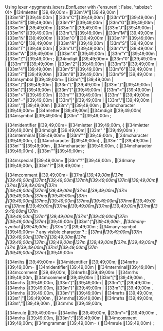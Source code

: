 Using lexer <pygments.lexers.EbnfLexer with {'ensurenl': False, 'tabsize': 0}>
[34mletter [39;49;00m= [33m"A"[39;49;00m | [33m"B"[39;49;00m | [33m"C"[39;49;00m | [33m"D"[39;49;00m | [33m"E"[39;49;00m | [33m"F"[39;49;00m | [33m"G"[39;49;00m
       | [33m"H"[39;49;00m | [33m"I"[39;49;00m | [33m"J"[39;49;00m | [33m"K"[39;49;00m | [33m"L"[39;49;00m | [33m"M"[39;49;00m | [33m"N"[39;49;00m
       | [33m"O"[39;49;00m | [33m"P"[39;49;00m | [33m"Q"[39;49;00m | [33m"R"[39;49;00m | [33m"S"[39;49;00m | [33m"T"[39;49;00m | [33m"U"[39;49;00m
       | [33m"V"[39;49;00m | [33m"W"[39;49;00m | [33m"X"[39;49;00m | [33m"Y"[39;49;00m | [33m"Z"[39;49;00m ;
[34mdigit [39;49;00m= [33m"0"[39;49;00m | [33m"1"[39;49;00m | [33m"2"[39;49;00m | [33m"3"[39;49;00m | [33m"4"[39;49;00m | [33m"5"[39;49;00m | [33m"6"[39;49;00m | [33m"7"[39;49;00m | [33m"8"[39;49;00m | [33m"9"[39;49;00m ;
[34msymbol [39;49;00m= [33m"["[39;49;00m | [33m"]"[39;49;00m | [33m"{"[39;49;00m | [33m"}"[39;49;00m | [33m"("[39;49;00m | [33m")"[39;49;00m | [33m"<"[39;49;00m | [33m">"[39;49;00m
       | [33m"'"[39;49;00m | [33m'"'[39;49;00m | [33m"="[39;49;00m | [33m"|"[39;49;00m | [33m"."[39;49;00m | [33m","[39;49;00m | [33m";"[39;49;00m ;
[34mcharacter [39;49;00m= [34mletter [39;49;00m| [34mdigit [39;49;00m| [34msymbol [39;49;00m| [33m" "[39;49;00m ;

[34midentifier [39;49;00m= [34mletter [39;49;00m, { [34mletter [39;49;00m| [34mdigit [39;49;00m| [33m" "[39;49;00m } ;
[34mterminal [39;49;00m= [33m"'"[39;49;00m , [34mcharacter [39;49;00m, { [34mcharacter [39;49;00m} , [33m"'"[39;49;00m
         | [33m'"'[39;49;00m , [34mcharacter [39;49;00m, { [34mcharacter [39;49;00m} , [33m'"'[39;49;00m ;

[34mspecial [39;49;00m= [33m"?"[39;49;00m , [34many [39;49;00m, [33m"?"[39;49;00m ;

[34mcomment [39;49;00m= [37m(*[39;49;00m[37m [39;49;00m[37mt[39;49;00m[37mh[39;49;00m[37mi[39;49;00m[37ms[39;49;00m[37m [39;49;00m[37mi[39;49;00m[37ms[39;49;00m[37m [39;49;00m[37ma[39;49;00m[37m [39;49;00m[37mc[39;49;00m[37mo[39;49;00m[37mm[39;49;00m[37mm[39;49;00m[37me[39;49;00m[37mn[39;49;00m[37mt[39;49;00m[37m [39;49;00m[37m"[39;49;00m[37m"[39;49;00m[37m [39;49;00m[37m*)[39;49;00m [33m"(*"[39;49;00m , [34many-symbol [39;49;00m, [33m"*)"[39;49;00m ;
[34many-symbol [39;49;00m= ? any visible character ? ; [37m(*[39;49;00m[37m [39;49;00m[37m?[39;49;00m[37m [39;49;00m[37m.[39;49;00m[37m.[39;49;00m[37m.[39;49;00m[37m [39;49;00m[37m?[39;49;00m[37m [39;49;00m[37m*)[39;49;00m

[34mlhs [39;49;00m= [34midentifier [39;49;00m;
[34mrhs [39;49;00m= [34midentifier[39;49;00m
     | [34mterminal[39;49;00m
     | [34mcomment [39;49;00m, [34mrhs[39;49;00m
     | [34mrhs [39;49;00m, [34mcomment[39;49;00m
     | [33m"["[39;49;00m , [34mrhs [39;49;00m, [33m"]"[39;49;00m
     | [33m"{"[39;49;00m , [34mrhs [39;49;00m, [33m"}"[39;49;00m
     | [33m"("[39;49;00m , [34mrhs [39;49;00m, [33m")"[39;49;00m
     | [34mrhs [39;49;00m, [33m"|"[39;49;00m , [34mrhs[39;49;00m
     | [34mrhs [39;49;00m, [33m","[39;49;00m , [34mrhs [39;49;00m;

[34mrule [39;49;00m= [34mlhs [39;49;00m, [33m"="[39;49;00m , [34mrhs [39;49;00m, [33m";"[39;49;00m | [34mcomment [39;49;00m;
[34mgrammar [39;49;00m= { [34mrule [39;49;00m} ;
